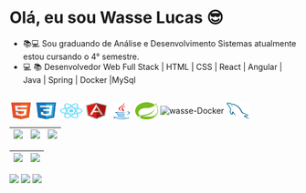 # Olá, eu sou Wasse Lucas 😎
- 📚💻 Sou graduando de Análise e Desenvolvimento Sistemas atualmente estou cursando o 4° semestre.
- 💻 📚 Desenvolvedor Web Full Stack | HTML | CSS | React | Angular | Java | Spring | Docker |MySql


<div style="display: inline_block" ><br>
  <img align="center" alt="wasse-HTML" height="30" width="40" src="https://raw.githubusercontent.com/devicons/devicon/master/icons/html5/html5-original.svg">
  <img align="center" alt="wasse-CSS" height="30" width="40" src="https://raw.githubusercontent.com/devicons/devicon/master/icons/css3/css3-original.svg">
  <img align="center" alt="wasse-React" height="30" width="40" src="https://raw.githubusercontent.com/devicons/devicon/master/icons/react/react-original.svg">  
    <img align="center" alt="wasse-angular" height="30" width="40" src="https://raw.githubusercontent.com/devicons/devicon/master/icons/angularjs/angularjs-original.svg">  
  <img align="center" alt="wasse-java" height="30" width="40" src="https://raw.githubusercontent.com/devicons/devicon/master/icons/java/java-original.svg">
    <img align="center" alt="wasse-java" height="30" width="40" src="https://raw.githubusercontent.com/devicons/devicon/master/icons/spring/spring-original.svg">
  <img align="center" alt="wasse-Docker" height="30" width="40" src="https://cdn.jsdelivr.net/gh/devicons/devicon/icons/docker/docker-original-wordmark.svg">

  <img align="center" alt="wasse-java" height="30" width="40" src="https://raw.githubusercontent.com/devicons/devicon/master/icons/mysql/mysql-original.svg">
</div>


| ![](http://github-profile-summary-cards.vercel.app/api/cards/stats?username=wasselucasjp&theme=nord_dark) | ![](http://github-profile-summary-cards.vercel.app/api/cards/repos-per-language?username=wasselucasjpk&hide=Html&theme=nord_dark) | ![](http://github-profile-summary-cards.vercel.app/api/cards/most-commit-language?username=wasselucasjp&theme=nord_dark) |
| :-: | :-: | :-: |

| ![](http://github-profile-summary-cards.vercel.app/api/cards/profile-details?username=wasselucasjp&theme=nord_dark) | ![](https://github-readme-streak-stats.herokuapp.com/?user=wasselucasjp&hide_border=true&date_format=M%20j%5B%2C%20Y%5D&background=2D3742&stroke=2D3742&ring=6bbbca&fire=6bbbca&currStreakNum=fff&sideNums=6bbbca&currStreakLabel=6bbbca&sideLabels=fff&dates=fff) |
| :-: | :-: |

  
<div>
  <a href="https://www.linkedin.com/in/wasse-lucas/" target="_blank"><img src="https://img.shields.io/badge/-LinkedIn-%230077B5?style=for-the-badge&logo=linkedin&logoColor=white" target="_blank"></a>
  <a href="https://www.instagram.com/wasselucas/" target="_blank"><img src="https://img.shields.io/badge/-Instagram-%23E4405F?style=for-the-badge&logo=instagram&logoColor=white" target="_blank"></a>
  <a href = "mailto:wasselucas.dev@gmail.com"><img src="https://img.shields.io/badge/-Gmail-%23333?style=for-the-badge&logo=gmail&logoColor=white" target="_blank"></a>
</div>


